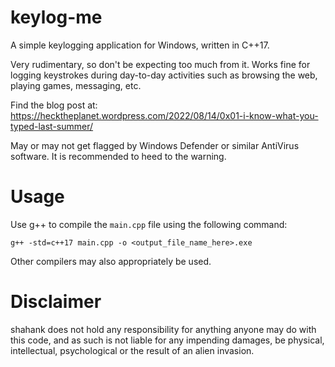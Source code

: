 # keylog-me
A simple keylogging application for Windows, written in C++17.

Very rudimentary, so don't be expecting too much from it.
Works fine for logging keystrokes during day-to-day activities such as browsing the web, playing games, messaging, etc.

Find the blog post at: https://hecktheplanet.wordpress.com/2022/08/14/0x01-i-know-what-you-typed-last-summer/

May or may not get flagged by Windows Defender or similar AntiVirus software. 
It is recommended to heed to the warning.

# Usage 
Use g++ to compile the `main.cpp` file using the following command:

    g++ -std=c++17 main.cpp -o <output_file_name_here>.exe

Other compilers may also appropriately be used.

# Disclaimer
shahank does not hold any responsibility for anything anyone may do with this code, and as such is not liable for any impending damages, be physical, intellectual, psychological or the result of an alien invasion.
